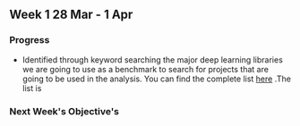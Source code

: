 ##  Week 1 28 Mar - 1 Apr
### Progress
* Identified through keyword searching the major deep learning libraries  we are going to use as a benchmark to search for projects that are going to be used in the analysis. You can find the complete list [here](https://github.com/IliadisVictor/deep-learning-applications-research/blob/main/pulling-repos/libraries.txt) .The list is 

### Next Week's Objective's
